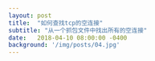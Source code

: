```yaml
---
layout: post
title:  "如何查找tcp的空连接"
subtitle: "从一个抓包文件中找出所有的空连接"
date:   2018-04-10 08:00:00 -0400
background: '/img/posts/04.jpg'
---
```




